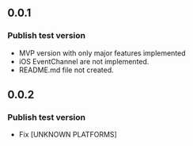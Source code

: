 ## 0.0.1

### Publish test version

- MVP version with only major features implemented
- iOS EventChannel are not implemented.
- README.md file not created.

## 0.0.2

### Publish test version

- Fix [UNKNOWN PLATFORMS]
